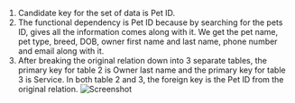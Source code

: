 1. Candidate key for the set of data is Pet ID.
2. The functional dependency is Pet ID because by searching for the pets ID, gives all the information comes along with it. We get the pet name, pet type, breed, DOB, owner first name and last name, phone number and email along with it.
3. After breaking the original relation down into 3 separate tables, the primary key for table 2 is Owner last name and the primary key for table 3 is Service. In both table 2 and 3, the foreign key is the Pet ID from the original relation.
![Screenshot](url)
